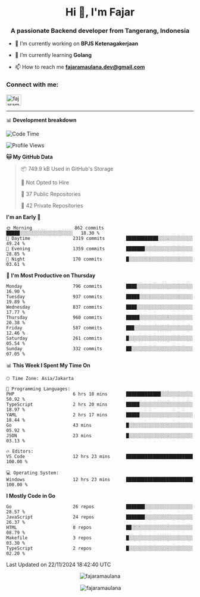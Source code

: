 <h1 align="center">Hi 👋, I'm Fajar</h1>
<h3 align="center">A passionate Backend developer from Tangerang, Indonesia</h3>

<!-- <p align="left"> <img src="https://komarev.com/ghpvc/?username=fajaramaulana&label=Profile%20views&color=0e75b6&style=flat" alt="fajaramaulana" /> </p> -->

- 🔭 I’m currently working on **BPJS Ketenagakerjaan**

- 🌱 I’m currently learning **Golang**

- 📫 How to reach me **fajaramaulana.dev@gmail.com**

<h3 align="left">Connect with me:</h3>
<p align="left">
<a href="https://linkedin.com/in/fajar-agus-maulana-73533a180/" target="blank"><img align="center" src="https://raw.githubusercontent.com/rahuldkjain/github-profile-readme-generator/master/src/images/icons/Social/linked-in-alt.svg" alt="fajaramaulana" height="30" width="40" /></a>
</p>

-------

📊 **Development breakdown**
<!--START_SECTION:waka-->
![Code Time](http://img.shields.io/badge/Code%20Time-2%2C464%20hrs%207%20mins-blue)

![Profile Views](http://img.shields.io/badge/Profile%20Views-0-blue)

**🐱 My GitHub Data** 

> 📦 749.9 kB Used in GitHub's Storage 
 > 
> 🚫 Not Opted to Hire
 > 
> 📜 37 Public Repositories 
 > 
> 🔑 42 Private Repositories 
 > 
**I'm an Early 🐤** 

```text
🌞 Morning                862 commits         █████░░░░░░░░░░░░░░░░░░░░   18.30 % 
🌆 Daytime                2319 commits        ████████████░░░░░░░░░░░░░   49.24 % 
🌃 Evening                1359 commits        ███████░░░░░░░░░░░░░░░░░░   28.85 % 
🌙 Night                  170 commits         █░░░░░░░░░░░░░░░░░░░░░░░░   03.61 % 
```
📅 **I'm Most Productive on Thursday** 

```text
Monday                   796 commits         ████░░░░░░░░░░░░░░░░░░░░░   16.90 % 
Tuesday                  937 commits         █████░░░░░░░░░░░░░░░░░░░░   19.89 % 
Wednesday                837 commits         ████░░░░░░░░░░░░░░░░░░░░░   17.77 % 
Thursday                 960 commits         █████░░░░░░░░░░░░░░░░░░░░   20.38 % 
Friday                   587 commits         ███░░░░░░░░░░░░░░░░░░░░░░   12.46 % 
Saturday                 261 commits         █░░░░░░░░░░░░░░░░░░░░░░░░   05.54 % 
Sunday                   332 commits         ██░░░░░░░░░░░░░░░░░░░░░░░   07.05 % 
```


📊 **This Week I Spent My Time On** 

```text
🕑︎ Time Zone: Asia/Jakarta

💬 Programming Languages: 
PHP                      6 hrs 18 mins       █████████████░░░░░░░░░░░░   50.92 % 
TypeScript               2 hrs 20 mins       █████░░░░░░░░░░░░░░░░░░░░   18.97 % 
YAML                     2 hrs 17 mins       █████░░░░░░░░░░░░░░░░░░░░   18.44 % 
Go                       43 mins             █░░░░░░░░░░░░░░░░░░░░░░░░   05.92 % 
JSON                     23 mins             █░░░░░░░░░░░░░░░░░░░░░░░░   03.13 % 

🔥 Editors: 
VS Code                  12 hrs 23 mins      █████████████████████████   100.00 % 

💻 Operating System: 
Windows                  12 hrs 23 mins      █████████████████████████   100.00 % 
```

**I Mostly Code in Go** 

```text
Go                       26 repos            ███████░░░░░░░░░░░░░░░░░░   28.57 % 
JavaScript               24 repos            ███████░░░░░░░░░░░░░░░░░░   26.37 % 
HTML                     8 repos             ██░░░░░░░░░░░░░░░░░░░░░░░   08.79 % 
Makefile                 3 repos             █░░░░░░░░░░░░░░░░░░░░░░░░   03.30 % 
TypeScript               2 repos             █░░░░░░░░░░░░░░░░░░░░░░░░   02.20 % 
```




 Last Updated on 22/11/2024 18:42:40 UTC
<!--END_SECTION:waka-->
<p align="center"><img align="center" src="https://github-readme-stats.vercel.app/api/top-langs?username=fajaramaulana&show_icons=true&locale=en&layout=compact" alt="fajaramaulana" /></p>

<p align="center">&nbsp;<img align="center" src="https://github-readme-stats.vercel.app/api?username=fajaramaulana&show_icons=true&locale=en" alt="fajaramaulana" /></p>
